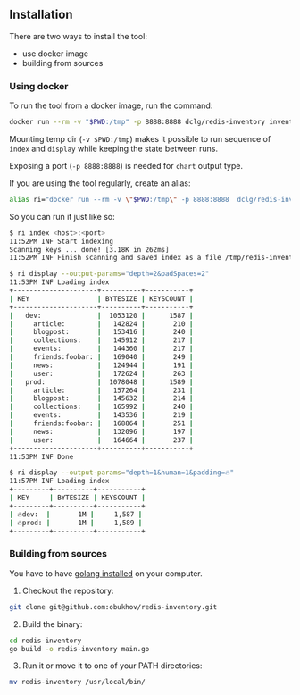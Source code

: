 ## Installation

There are two ways to install the tool:

- use docker image
- building from sources

### Using docker

To run the tool from a docker image, run the command:

```bash
docker run --rm -v "$PWD:/tmp" -p 8888:8888 dclg/redis-inventory inventory <HOST>:<PORT>
```

Mounting temp dir (`-v $PWD:/tmp`) makes it possible to run sequence of `index` and `display` while keeping the state
between runs.

Exposing a port (`-p 8888:8888`) is needed for `chart` output type.

If you are using the tool regularly, create an alias:

```bash
alias ri="docker run --rm -v \"$PWD:/tmp\" -p 8888:8888  dclg/redis-inventory"
```

So you can run it just like so:

```bash
$ ri index <host>:<port>
11:52PM INF Start indexing
Scanning keys ... done! [3.18K in 262ms]
11:52PM INF Finish scanning and saved index as a file /tmp/redis-inventory.json

$ ri display --output-params="depth=2&padSpaces=2"
11:53PM INF Loading index
+---------------------+----------+-----------+
| KEY                 | BYTESIZE | KEYSCOUNT |
+---------------------+----------+-----------+
|   dev:              |  1053120 |      1587 |
|     article:        |   142824 |       210 |
|     blogpost:       |   153416 |       240 |
|     collections:    |   145912 |       217 |
|     events:         |   144360 |       217 |
|     friends:foobar: |   169040 |       249 |
|     news:           |   124944 |       191 |
|     user:           |   172624 |       263 |
|   prod:             |  1078048 |      1589 |
|     article:        |   157264 |       231 |
|     blogpost:       |   145632 |       214 |
|     collections:    |   165992 |       240 |
|     events:         |   143536 |       219 |
|     friends:foobar: |   168864 |       251 |
|     news:           |   132096 |       197 |
|     user:           |   164664 |       237 |
+---------------------+----------+-----------+
11:53PM INF Done

$ ri display --output-params="depth=1&human=1&padding=🔥"
11:57PM INF Loading index
+---------+----------+-----------+
| KEY     | BYTESIZE | KEYSCOUNT |
+---------+----------+-----------+
| 🔥dev:  |       1M |     1,587 |
| 🔥prod: |       1M |     1,589 |
+---------+----------+-----------+
```

### Building from sources

You have to have [golang installed](https://golang.org/doc/install) on your computer.

1. Checkout the repository:

```bash
git clone git@github.com:obukhov/redis-inventory.git
```

2. Build the binary:

```bash
cd redis-inventory
go build -o redis-inventory main.go
```

3. Run it or move it to one of your PATH directories:

```bash
mv redis-inventory /usr/local/bin/
```

